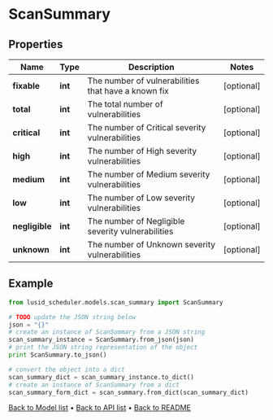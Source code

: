 # ScanSummary



## Properties
Name | Type | Description | Notes
------------ | ------------- | ------------- | -------------
**fixable** | **int** | The number of vulnerabilities that have a known fix | [optional] 
**total** | **int** | The total number of vulnerabilities | [optional] 
**critical** | **int** | The number of Critical severity vulnerabilities | [optional] 
**high** | **int** | The number of High severity vulnerabilities | [optional] 
**medium** | **int** | The number of Medium severity vulnerabilities | [optional] 
**low** | **int** | The number of Low severity vulnerabilities | [optional] 
**negligible** | **int** | The number of Negligible severity vulnerabilities | [optional] 
**unknown** | **int** | The number of Unknown severity vulnerabilities | [optional] 

## Example

```python
from lusid_scheduler.models.scan_summary import ScanSummary

# TODO update the JSON string below
json = "{}"
# create an instance of ScanSummary from a JSON string
scan_summary_instance = ScanSummary.from_json(json)
# print the JSON string representation of the object
print ScanSummary.to_json()

# convert the object into a dict
scan_summary_dict = scan_summary_instance.to_dict()
# create an instance of ScanSummary from a dict
scan_summary_form_dict = scan_summary.from_dict(scan_summary_dict)
```
[Back to Model list](../README.md#documentation-for-models) &#8226; [Back to API list](../README.md#documentation-for-api-endpoints) &#8226; [Back to README](../README.md)


